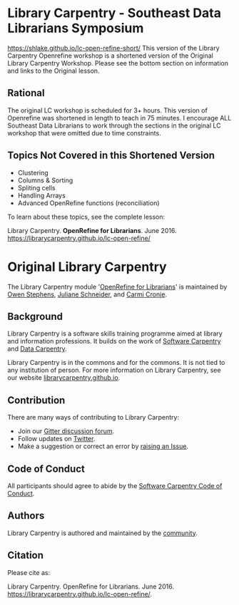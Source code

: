 # Library Carpentry - Southeast Data Librarians Symposium

https://shlake.github.io/lc-open-refine-short/
This version of the Library Carpentry Openrefine workshop is a shortened version of the Original Library Carpentry Workshop. Please see the bottom section on information and links to the Original lesson.

## Rational

The original LC workshop is scheduled for 3+ hours. This version of Openrefine was shortened in length to teach in 75 minutes. I encourage ALL Southeast Data Librarians to work through the sections in the original LC workshop that were omitted due to time constraints.

## Topics Not Covered in this Shortened Version

- Clustering
- Columns & Sorting
- Spliting cells
- Handling Arrays
- Advanced OpenRefine functions (reconciliation)

To learn about these topics, see the complete lesson:

Library Carpentry. **OpenRefine for Librarians**. June 2016. https://librarycarpentry.github.io/lc-open-refine/


# Original Library Carpentry 

The Library Carpentry module '[OpenRefine for Librarians](https://librarycarpentry.github.io/lc-open-refine/)' is maintained by [Owen Stephens](https://github.com/ostephens), [Juliane Schneider](https://github.com/pitviper6), and [Carmi Cronje](https://github.com/ccronje).

## Background

Library Carpentry is a software skills training programme aimed at library and information professions. It builds on the work of [Software Carpentry](http://software-carpentry.org/) and [Data Carpentry](http://www.datacarpentry.org/).

Library Carpentry is in the commons and for the commons. It is not tied to any institution of person. For more information on Library Carpentry, see our website [librarycarpentry.github.io](http://librarycarpentry.github.io/).

## Contribution

There are many ways of contributing to Library Carpentry:

- Join our [Gitter discussion forum](https://gitter.im/LibraryCarpentry/).
- Follow updates on [Twitter](https://twitter.com/LibCarpentry).
- Make a suggestion or correct an error by [raising an Issue](https://github.com/LibraryCarpentry/lc-open-refine/issues).

## Code of Conduct

All participants should agree to abide by the [Software Carpentry Code of Conduct](http://software-carpentry.org/conduct/).

## Authors

Library Carpentry is authored and maintained by the [community](https://github.com/orgs/LibraryCarpentry/people).

## Citation

Please cite as:

Library Carpentry. OpenRefine for Librarians. June 2016. https://librarycarpentry.github.io/lc-open-refine/.
